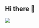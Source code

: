 ## Hi there 👋
![](https://github-readme-stats.vercel.app/api/top-langs/?username=FrogBlaster123&theme=dark&hide_border=false&include_all_commits=true&count_private=true&layout=compact)
<!--
**FrogBlaster123/FrogBlaster123** is a ✨ _special_ ✨ repository because its `README.md` (this file) appears on your GitHub profile.

Here are some ideas to get you started:

- 🔭 I’m currently working on ...
- 🌱 I’m currently learning ...
- 👯 I’m looking to collaborate on ...
- 🤔 I’m looking for help with ...
- 💬 Ask me about ...
- 📫 How to reach me: ...
- 😄 Pronouns: ...
- ⚡ Fun fact: ...
-->
